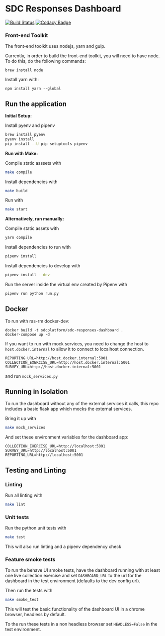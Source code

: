 # SDC Responses Dashboard
[![Build Status](https://api.travis-ci.org/ONSdigital/sdc-responses-dashboard.svg?branch=main)](https://travis-ci.org/ONSdigital/sdc-responses-dashboard)
[![Codacy Badge](https://api.codacy.com/project/badge/Grade/80ad95f7aaa9477da6aa8fd9aec40f52)](https://www.codacy.com/project/MebinAbraham/sdc-responses-dashboard/dashboard?utm_source=github.com&amp;utm_medium=referral&amp;utm_content=ONSdigital/sdc-responses-dashboard&amp;utm_campaign=Badge_Grade_Dashboard)

### Front-end Toolkit

The front-end toolkit uses nodejs, yarn and gulp.

Currently, in order to build the front-end toolkit, you will need to have node. To do this, do the following commands:
```
brew install node
```

Install yarn with:

```
npm install yarn --global
```

## Run the application

**Initial Setup:**

Install pyenv and pipenv
```bash
brew install pyenv
pyenv install
pip install --U pip setuptools pipenv
```

**Run with Make:**

Compile static asssets with
```bash
make compile
```

Install dependencies with
```bash
make build
```

Run with
```bash
make start
```

**Alternatively, run manually:**

Compile static assets with
```bash
yarn compile
```

Install dependencies to run with
```bash
pipenv install
```

Install dependencies to develop with
```bash
pipenv install --dev
```

Run the server inside the virtual env created by Pipenv with

```bash
pipenv run python run.py
```
## Docker

To run with ras-rm docker-dev:
```
docker build -t sdcplatform/sdc-responses-dashboard .
docker-compose up -d
```
If you want to run with mock services, you need to change the host to `host.docker.internal` to allow it to connect to
localhost connection.
```
REPORTING_URL=http://host.docker.internal:5001
COLLECTION_EXERCISE_URL=http://host.docker.internal:5001
SURVEY_URL=http://host.docker.internal:5001
```
and run `mock_services.py`
## Running in Isolation
To run the dashboard without any of the external services it calls, this repo includes a basic flask app which mocks
the external services.

Bring it up with
```bash
make mock_services
```

And set these environment variables for the dashboard app:
```.dotenv
COLLECTION_EXERCISE_URL=http://localhost:5001
SURVEY_URL=http://localhost:5001
REPORTING_URL=http://localhost:5001
```

## Testing and Linting

### Linting

Run all linting with
```bash
make lint
```

### Unit tests

Run the python unit tests with
```bash
make test
```

This will also run linting and a pipenv dependency check

### Feature smoke tests

To run the behave UI smoke tests, have the dashboard running with at least one live collection exercise and set `DASHBOARD_URL` to the url for the dashboard in the test environment (defaults to the dev config url).

Then run the tests with
```bash
make smoke_test
```

This will test the basic functionality of the dashboard UI in a chrome browser, headless by default.

To the run these tests in a non headless browser set `HEADLESS=False` in the test environment.
